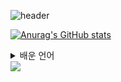![header](https://capsule-render.vercel.app/api?type=waving&color=BDBDC8&height=200&text=Jayoung%20Park&fontAlign=50&fontAlignY=20&fontSize=40&desc=/*Game%20Developer*/&descAlignY=45&descAlign=50&theme=radical=FFFFF)

[![Anurag's GitHub stats](https://github-readme-stats.vercel.app/api?username=parkjay0709&hide=contribs,prs&show,icons=true&theme=graywhite)](https://github.com/anuraghazra/github-readme-stats)

<details>
<summary>
  배운 언어
</summary>
  <br>
  
![cs](https://img.shields.io/badge/C%23-239120?style=for-the-badge&logo=c-sharp&logoColor=white)
![cpp](https://img.shields.io/badge/C%2B%2B-00599C?style=for-the-badge&logo=c%2B%2B&logoColor=white)
![py](https://img.shields.io/badge/Python-3776AB?style=for-the-badge&logo=python&logoColor=white)

</details>

<img src="https://capsule-render.vercel.app/api?type=waving&color=BDBDC8&height=150&section=footer" />
